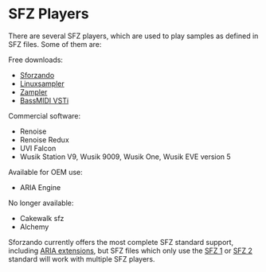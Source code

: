 ---
---
# SFZ Players

There are several SFZ players, which are used to play samples as defined in SFZ
files. Some of them are:

Free downloads:

- [Sforzando](https://plogue.com/products/sforzando.html)
- [Linuxsampler](https://www.linuxsampler.org/)
- [Zampler](https://www.zampler.de/)
- [BassMIDI VSTi](http://falcosoft.hu/softwares.html)

Commercial software:

- Renoise
- Renoise Redux
- UVI Falcon
- Wusik Station V9, Wusik 9009, Wusik One, Wusik EVE version 5

Available for OEM use:

- ARIA Engine

No longer available:

- Cakewalk sfz
- Alchemy

Sforzando currently offers the most complete SFZ standard support, including
[ARIA extensions](/extensions/aria/opcodes), but SFZ files which only use the
[SFZ 1](/opcodes/sfz_1) or [SFZ 2](/opcodes/sfz_2) standard will
work with multiple SFZ players. 
